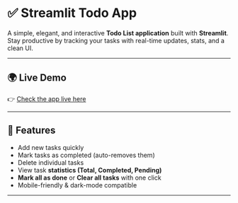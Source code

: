 # ✅ Streamlit Todo App

A simple, elegant, and interactive **Todo List application** built with **Streamlit**.  
Stay productive by tracking your tasks with real-time updates, stats, and a clean UI.

---

## 🌍 Live Demo
👉 [Check the app live here](https://sudhakarsonkar-web-todo-app-web-8y7cgy.streamlit.app/)

---

## 📌 Features
- Add new tasks quickly  
- Mark tasks as completed (auto-removes them)  
- Delete individual tasks  
- View task **statistics (Total, Completed, Pending)**  
- **Mark all as done** or **Clear all tasks** with one click  
- Mobile-friendly & dark-mode compatible  

---
